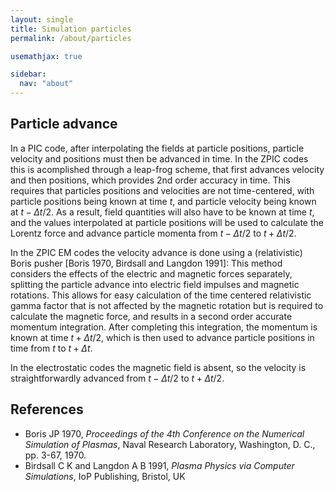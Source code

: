 ```yaml
---
layout: single
title: Simulation particles
permalink: /about/particles

usemathjax: true

sidebar:
  nav: "about"
---
```


## Particle advance

In a PIC code, after interpolating the fields at particle positions, particle velocity and positions must then be advanced in time. In the ZPIC codes this is acomplished through a leap-frog scheme, that first advances velocity and then positions, which provides 2nd order accuracy in time. This requires that particles positions and velocities are not time-centered, with particle positions being known at time $t$, and particle velocity being known at $t−\Delta t/2$.  As a result, field quantities will also have to be known at time $t$, and the values interpolated at particle positions will be used to calculate the Lorentz force and advance particle momenta from $t− \Delta t/2$ to $t+ \Delta t/2$.

In the ZPIC EM codes the velocity advance is done using a (relativistic) Boris pusher [Boris 1970, Birdsall and Langdon 1991]: This method considers the effects of the electric and magnetic forces separately, splitting the particle advance into electric field impulses and magnetic rotations. This allows for easy calculation of the time centered relativistic gamma factor that is not affected by the magnetic rotation but is required to calculate the magnetic force, and results in a second order accurate momentum integration. After completing this integration, the momentum is known at time $t + \Delta t/2$, which is then used to advance particle positions in time from $t$ to $t + \Delta t$.

In the electrostatic codes the magnetic field is absent, so the velocity is straightforwardly advanced from $t− \Delta t/2$ to $t+ \Delta t/2$.

## References

* Boris JP 1970, _Proceedings of the 4th Conference on the Numerical Simulation of Plasmas_, Naval Research Laboratory, Washington, D. C., pp. 3-67, 1970.
* Birdsall C K and Langdon  A B 1991, _Plasma Physics via Computer Simulations_, IoP Publishing, Bristol, UK
